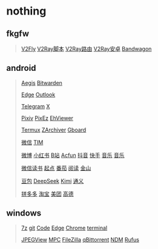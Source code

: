 # nothing
## fkgfw
> [V2Fly](https://github.com/v2fly)
> [V2Ray脚本](https://github.com/233boy/v2ray)
> [V2Ray路由](https://github.com/Loyalsoldier/v2ray-rules-dat)
> [V2Ray安卓](https://github.com/2dust/v2rayNG)
> [Bandwagon](https://bandwagonhost.com/)
## android
> [Aegis](https://github.com/beemdevelopment/Aegis)
> [Bitwarden](https://github.com/bitwarden/android)
>
> [Edge](https://www.microsoft.com/)
> [Outlook](https://www.microsoft.com/)
>
> [Telegram](https://telegram.org/)
> [X](https://x.com/)
>
> [Pixiv](https://www.pixiv.net/)
> [PixEz](https://github.com/Notsfsssf/pixez-flutter)
> [EhViewer](https://github.com/EhViewer-NekoInverter/EhViewer)
>
> [Termux](https://termux.dev/)
> [ZArchiver](https://zdevs.ru/)
> [Gboard](https://www.google.com/)
>
> [微信](https://weixin.qq.com/)
> [TIM](https://tim.qq.com/)
>
> [微博](https://weibo.com/)
> [小红书](https://www.xiaohongshu.com/)
> [B站](https://www.bilibili.com/)
> [Acfun](https://www.acfun.cn/)
> [抖音](https://www.douyin.com/)
> [快手](https://kuaishou.cn/)
> [音乐](https://y.qq.com/)
> [音乐](https://music.163.com/)
>
> [微信读书](https://weread.qq.com/)
> [起点](https://www.qidian.com/)
> [番茄](https://fanqienovel.com/)
> [阅读](https://github.com/gedoor/legado)
> [金山](https://www.kdocs.cn/)
>
> [豆包](https://www.doubao.com/chat/)
> [DeepSeek](https://www.deepseek.com/)
> [Kimi](https://kimi.moonshot.cn/)
> [通义](https://tongyi.aliyun.com/)
>
> [拼多多](https://www.pinduoduo.com/)
> [淘宝](https://www.taobao.com/)
> [美团](https://www.meituan.com/)
> [高德](https://ditu.amap.com/)
## windows
> [7z](https://www.7-zip.org/)
> [git](https://git-scm.com/)
> [Code](https://code.visualstudio.com/)
> [Edge](https://www.microsoft.com/)
> [Chrome](https://www.google.com/chrome/)
> [terminal](https://github.com/microsoft/terminal)
>
> [JPEGView](https://github.com/sylikc/jpegview)
> [MPC](https://github.com/clsid2/mpc-hc)
> [FileZilla](https://filezilla-project.org/)
> [qBittorrent](https://www.qbittorrent.org/)
> [NDM](https://www.neatdownloadmanager.com/)
> [Rufus](https://rufus.ie/zh/#)
> 

